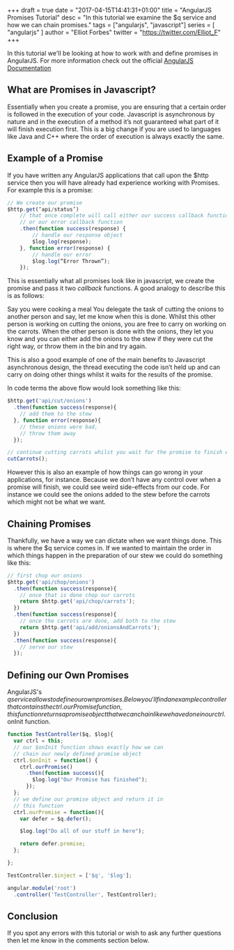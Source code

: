 +++
draft = true
date = "2017-04-15T14:41:31+01:00"
title = "AngularJS Promises Tutorial"
desc = "In this tutorial we examine the $q service and how we can chain promises."
tags = ["angularjs", "javascript"]
series = [ "angularjs" ]
author = "Elliot Forbes"
twitter = "https://twitter.com/Elliot_F"
+++

In this tutorial we'll be looking at how to work with and define promises in AngularJS. For more information check out the official [AngularJS Documentation](https://docs.angularjs.org/api/ng/service/$q)

## What are Promises in Javascript?

Essentially when you create a promise, you are ensuring that a certain order is followed in the execution of your code. Javascript is asynchronous by nature and in the execution of a method it’s not guaranteed what part of it will finish execution first. This is a big change if you are used to languages like Java and C++ where the order of execution is always exactly the same.

## Example of a Promise

If you have written any AngularJS applications that call upon the $http service then you will have already had experience working with Promises. For example this is a promise:

```js
// We create our promise
$http.get(‘api/status’)
    // that once complete will call either our success callback function
    // or our error callback function
    .then(function success(response) {
        // handle our response object
        $log.log(response);
    }, function error(response) {
        // handle our error
        $log.log(“Error Thrown”);
    });
```

This is essentially what all promises look like in javascript, we create the promise and pass it two *callback* functions. A good analogy to describe this is as follows:

Say you were cooking a meal
You delegate the task of cutting the onions to another person and say, let me know when this is done.
Whilst this other person is working on cutting the onions, you are free to carry on working on the carrots.
When the other person is done with the onions, they let you know and you can either add the onions to the stew if they were cut the right way, or throw them in the bin and try again.

This is also a good example of one of the main benefits to Javascript asynchronous design, the thread executing the code isn’t held up and can carry on doing other things whilst it waits for the results of the promise. 

In code terms the above flow would look something like this:

```js
$http.get('api/cut/onions')
  .then(function success(response){
    // add them to the stew
  }, function error(response){
    // these onions were bad,
    // throw them away
  });

// continue cutting carrots whilst you wait for the promise to finish executing
cutCarrots();
```

However this is also an example of how things can go wrong in your applications, for instance. Because we don’t have any control over when a promise will finish, we could see weird side-effects from our code. For instance we could see the onions added to the stew before the carrots which might not be what we want.

## Chaining Promises

Thankfully, we have a way we can dictate when we want things done. This is where the $q service comes in. If we wanted to maintain the order in which things happen in the preparation of our stew we could do something like this:

```js
// first chop our onions
$http.get('api/chop/onions')
  .then(function success(response){
    // once that is done chop our carrots
    return $http.get('api/chop/carrots');
  })
  .then(function success(response){
    // once the carrots are done, add both to the stew
    return $http.get('api/add/onionsAndCarrots');
  })
  .then(function success(response){
    // serve our stew
  });
```

## Defining our Own Promises

AngularJS's $q service allows to define our own promises. Below you'll find an example controller that contains the ctrl.ourPromise function, this function returns a promise object that we can chain like we have done in our ctrl.$onInit function.

```js
function TestController($q, $log){
  var ctrl = this;
  // our $onInit function shows exactly how we can
  // chain our newly defined promise object
  ctrl.$onInit = function() {
    ctrl.ourPromise()
      .then(function success(){
        $log.log("Our Promise has finished");
      });
  };
  // we define our promise object and return it in
  // this function
  ctrl.ourPromise = function(){
    var defer = $q.defer();

    $log.log("Do all of our stuff in here");

    return defer.promise;
  };

};

TestController.$inject = ['$q', '$log'];

angular.module('root')
  .controller('TestController', TestController);
```

## Conclusion

If you spot any errors with this tutorial or wish to ask any further questions then let me know in the comments section below.